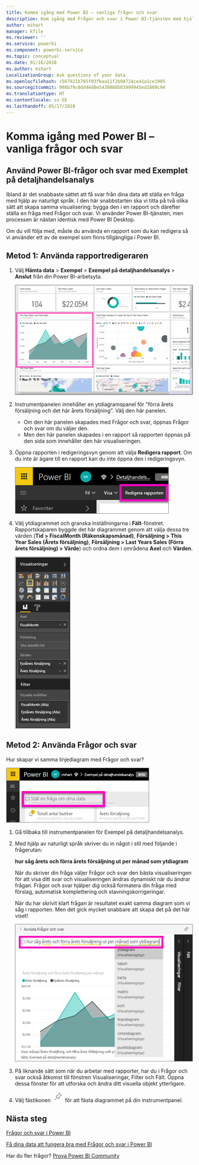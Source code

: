 ```yaml
---
title: Komma igång med Power BI – vanliga frågor och svar
description: Kom igång med Frågor och svar i Power BI-tjänsten med hjälp av exemplet Detaljhandelsanalys
author: mihart
manager: kfile
ms.reviewer: ''
ms.service: powerbi
ms.component: powerbi-service
ms.topic: conceptual
ms.date: 01/16/2018
ms.author: mihart
LocalizationGroup: Ask questions of your data
ms.openlocfilehash: c567921b765f03fbaa11f2b98724cea1a1ce1905
ms.sourcegitcommit: 998b79c0dd46d0e5439888b83999945ed1809c94
ms.translationtype: HT
ms.contentlocale: sv-SE
ms.lasthandoff: 05/17/2018
---
```

# <a name="get-started-with-power-bi-qa"></a>Komma igång med Power BI – vanliga frågor och svar
## <a name="use-power-bi-qa-with-the-retail-analysis-sample"></a>Använd Power BI-frågor och svar med Exemplet på detaljhandelsanalys
Ibland är det snabbaste sättet att få svar från dina data att ställa en fråga med hjälp av naturligt språk.  I den här snabbstarten ska vi titta på två olika sätt att skapa samma visualisering: bygga den i en rapport och därefter ställa en fråga med Frågor och svar. Vi använder Power BI-tjänsten, men processen är nästan identisk med Power BI Desktop.

Om du vill följa med, måste du använda en rapport som du kan redigera så vi använder ett av de exempel som finns tillgängliga i Power BI.

## <a name="method-1-using-the-report-editor"></a>Metod 1: Använda rapportredigeraren
1. Välj **Hämta data** \> **Exempel** \> **Exempel på detaljhandelsanalys**  >   **Anslut** från din Power BI-arbetsyta.
   
    ![](media/power-bi-visualization-introduction-to-q-and-a/power-bi-dashboard.png)
2. Instrumentpanelen innehåller en ytdiagramspanel för ”förra årets försäljning och det här årets försäljning”.  Välj den här panelen. 
   
   * Om den här panelen skapades med Frågor och svar, öppnas Frågor och svar om du väljer den. 
   * Men den här panelen skapades i en rapport så rapporten öppnas på den sida som innehåller den här visualiseringen.
3. Öppna rapporten i redigeringsvyn genom att välja **Redigera rapport**.  Om du inte är ägare till en rapport kan du inte öppna den i redigeringsvyn.
   
    ![](media/power-bi-visualization-introduction-to-q-and-a/power-bi-edit-report.png)
4. Välj ytdiagrammet och granska inställningarna i **Fält**-fönstret.  Rapportskaparen byggde det här diagrammet genom att välja dessa tre värden (**Tid > FiscalMonth (Räkenskapsmånad)**, **Försäljning > This Year Sales (Årets försäljning)**, **Försäljning > Last Years Sales (Förra årets försäljning) > Värde**) och ordna dem i områdena **Axel** och **Värden**.
   
    ![](media/power-bi-visualization-introduction-to-q-and-a/gnatutorial_3-new.png)

## <a name="method-2-using-qa"></a>Metod 2: Använda Frågor och svar
Hur skapar vi samma linjediagram med Frågor och svar?

![](media/power-bi-visualization-introduction-to-q-and-a/power-bi-qna.png)

1. Gå tillbaka till instrumentpanelen för Exempel på detaljhandelsanalys.
2. Med hjälp av naturligt språk skriver du in något i stil med följande i frågerutan:
   
   **hur såg årets och förra årets försäljning ut per månad som ytdiagram**
   
   När du skriver din fråga väljer Frågor och svar den bästa visualiseringen för att visa ditt svar och visualiseringen ändras dynamiskt när du ändrar frågan. Frågor och svar hjälper dig också formatera din fråga med förslag, automatisk komplettering och stavningskorrigeringar.
   
   När du har skrivit klart frågan är resultatet exakt samma diagram som vi såg i rapporten.  Men det gick mycket snabbare att skapa det på det här viset!
   
   ![](media/power-bi-visualization-introduction-to-q-and-a/powerbi-qna-areachart.png)
3. På liknande sätt som när du arbetar med rapporter, har du i Frågor och svar också åtkomst till fönstren Visualiseringar, Filter och Fält.  Öppna dessa fönster för att utforska och ändra ditt visuella objekt ytterligare.
4. Välj fästikonen ![](media/power-bi-visualization-introduction-to-q-and-a/pinnooutline.png) för att fästa diagrammet på din instrumentpanel.

## <a name="next-steps"></a>Nästa steg
[Frågor och svar i Power BI](power-bi-q-and-a.md)

[Få dina data att fungera bra med Frågor och svar i Power BI](service-prepare-data-for-q-and-a.md)

Har du fler frågor? [Prova Power BI Community](http://community.powerbi.com/)

